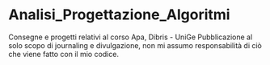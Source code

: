 # Analisi_Progettazione_Algoritmi
Consegne e progetti relativi al corso Apa, Dibris - UniGe
Pubblicazione al solo scopo di journaling e divulgazione, non mi assumo responsabilità di ciò che viene fatto con il mio codice.

